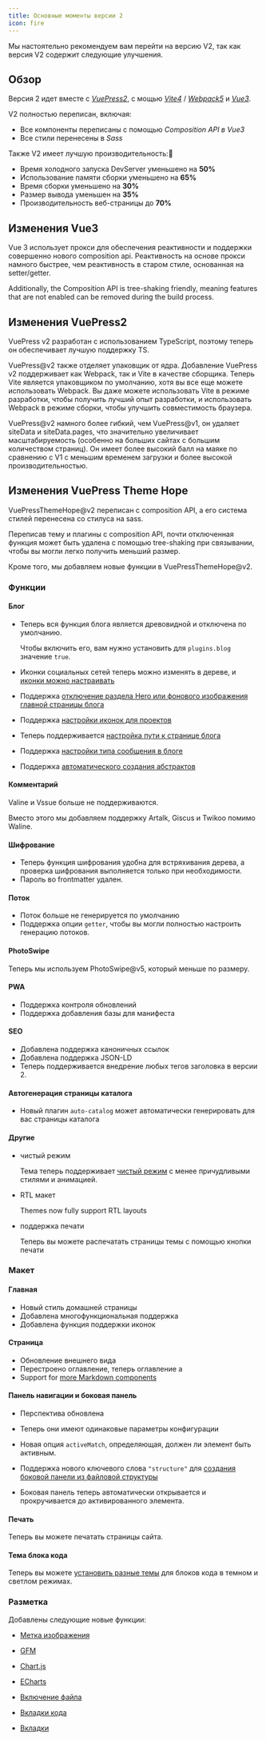 ```yaml
---
title: Основные моменты версии 2
icon: fire
---
```


Мы настоятельно рекомендуем вам перейти на версию V2, так как версия V2 содержит следующие улучшения.

<!-- more -->

## Обзор

Версия 2 идет вместе с [_VuePress2_](https://v2.vuepress.vuejs.org), с мощью [_Vite4_](https://vitejs.dev) / [_Webpack5_](https://webpack.js.org) и [_Vue3_](https://vuejs.org).

V2 полностью переписан, включая:

- Все компоненты переписаны с помощью _Composition API в Vue3_
- Все стили перенесены в _Sass_

Также V2 имеет лучшую производительность:🚀

- Время холодного запуска DevServer уменьшено на **50%**
- Использование памяти сборки уменьшено на **65%**
- Время сборки уменьшено на **30%**
- Размер вывода уменьшен на **35%**
- Производительность веб-страницы до **70%**

## Изменения Vue3

Vue 3 использует прокси для обеспечения реактивности и поддержки совершенно нового composition api. Реактивность на основе прокси намного быстрее, чем реактивность в старом стиле, основанная на setter/getter.

Additionally, the Composition API is tree-shaking friendly, meaning features that are not enabled can be removed during the build process.

## Изменения VuePress2

VuePress v2 разработан с использованием TypeScript, поэтому теперь он обеспечивает лучшую поддержку TS.

VuePress@v2 также отделяет упаковщик от ядра. Добавление VuePress v2 поддерживает как Webpack, так и Vite в качестве сборщика. Теперь Vite является упаковщиком по умолчанию, хотя вы все еще можете использовать Webpack. Вы даже можете использовать Vite в режиме разработки, чтобы получить лучший опыт разработки, и использовать Webpack в режиме сборки, чтобы улучшить совместимость браузера.

VuePress@v2 намного более гибкий, чем VuePress@v1, он удаляет siteData и siteData.pages, что значительно увеличивает масштабируемость (особенно на больших сайтах с большим количеством страниц). Он имеет более высокий балл на маяке по сравнению с V1 с меньшим временем загрузки и более высокой производительностью.

## Изменения VuePress Theme Hope

VuePressThemeHope@v2 переписан с composition API, а его система стилей перенесена со стилуса на sass.

Переписав тему и плагины с composition API, почти отключенная функция может быть удалена с помощью tree-shaking при связывании, чтобы вы могли легко получить меньший размер.

Кроме того, мы добавляем новые функции в VuePressThemeHope@v2.

### Функции

#### Блог

- Теперь вся функция блога является древовидной и отключена по умолчанию.

  Чтобы включить его, вам нужно установить для `plugins.blog` значение `true`.

- Иконки социальных сетей теперь можно изменять в дереве, и [иконки можно настраивать](../guide/blog/blogger.md)

- Поддержка [отключение раздела Hero или фонового изображения главной страницы блога](../guide/blog/home.md)

- Поддержка [настройки иконок для проектов](../guide/blog/home.md)

- Теперь поддерживается [настройка пути к странице блога](../guide/blog/path.md)

- Поддержка [настройки типа сообщения в блоге](../guide/blog/article.md#other-types-of-articles)

- Поддержка [автоматического создания абстрактов](../guide/blog/article.md#automatically-generate-excerpt)

#### Комментарий

Valine и Vssue больше не поддерживаются.

Вместо этого мы добавляем поддержку Artalk, Giscus и Twikoo помимо Waline.

#### Шифрование

- Теперь функция шифрования удобна для встряхивания дерева, а проверка шифрования выполняется только при необходимости.
- Пароль во frontmatter удален.

#### Поток

- Поток больше не генерируется по умолчанию
- Поддержка опции `getter`, чтобы вы могли полностью настроить генерацию потоков.

#### PhotoSwipe

Теперь мы используем PhotoSwipe@v5, который меньше по размеру.

#### PWA

- Поддержка контроля обновлений
- Поддержка добавления базы для манифеста

#### SEO

- Добавлена поддержка каноничных ссылок
- Добавлена поддержка JSON-LD
- Теперь поддерживается внедрение любых тегов заголовка в версии 2.

#### Автогенерация страницы каталога

- Новый плагин `auto-catalog` может автоматически генерировать для вас страницы каталога

#### Другие

- чистый режим

  Тема теперь поддерживает [чистый режим](../guide/interface/pure.md) с менее причудливыми стилями и анимацией.

- RTL макет

  Themes now fully support RTL layouts

- поддержка печати

  Теперь вы можете распечатать страницы темы с помощью кнопки печати

### Макет

#### Главная

- Новый стиль домашней страницы
- Добавлена многофункциональная поддержка
- Добавлена функция поддержки иконок

#### Страница

- Обновление внешнего вида
- Перестроено оглавление, теперь оглавление а
- Support for [more Markdown components](../guide/markdown/components.md)

#### Панель навигации и боковая панель

- Перспектива обновлена

- Теперь они имеют одинаковые параметры конфигурации

- Новая опция `activeMatch`, определяющая, должен ли элемент быть активным.

- Поддержка нового ключевого слова `"structure"` для [создания боковой панели из файловой структуры](../guide/layout/sidebar.md#автоматическая-боковая-панель)

- Боковая панель теперь автоматически открывается и прокручивается до активированного элемента.

#### Печать

Теперь вы можете печатать страницы сайта.

#### Тема блока кода

Теперь вы можете [установить разные темы](../guide/interface/code-theme.md) для блоков кода в темном и светлом режимах.

### Разметка

Добавлены следующие новые функции:

- [Метка изображения](../guide/markdown/image.md#маркировка-изображения)

- [GFM](../guide/markdown/others.md#gfm)

- [Chart.js](../guide/markdown/chart.md)

- [ECharts](../guide/markdown/echarts.md)

- [Включение файла](../guide/markdown/include.md)

- [Вкладки кода](../guide/markdown/code-tabs.md)

- [Вкладки](../guide/markdown/tabs.md)
